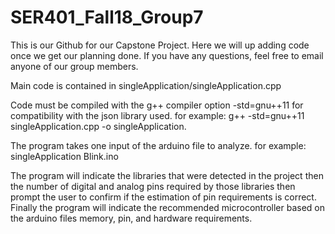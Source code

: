 # SER401_Fall18_Group7

This is our Github for our Capstone Project. Here we will up adding code once we get our planning done. If you have any questions, feel free to email anyone of our group members.


Main code is contained in singleApplication/singleApplication.cpp

Code must be compiled with the g++ compiler option -std=gnu++11 for compatibility with the json library used.
for example: g++ -std=gnu++11 singleApplication.cpp -o singleApplication.

The program takes one input of the arduino file to analyze.
for example: singleApplication Blink.ino

The program will indicate the libraries that were detected in the project then the number of digital and analog pins required by those libraries then prompt the user to confirm if the estimation of pin requirements is correct. Finally the program will indicate the recommended microcontroller based on the arduino files memory, pin, and hardware requirements.
